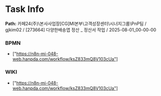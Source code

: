 # Task Info

**Path:** 카페24(주)\본사사업장\[CG]MI본부\고객성장센터\시너지그룹\PnP팀 / gjkim02 / [273664] 다양한배송앱 정산 _ 정산서 작업 / 2025-08-01_00-00-00

### BPMN
- ["https://n8n-mi-048-web.hanpda.com/workflow/ksZ833mQ8V103cUa"]

### WIKI
- ["https://n8n-mi-048-web.hanpda.com/workflow/ksZ833mQ8V103cUa"]


